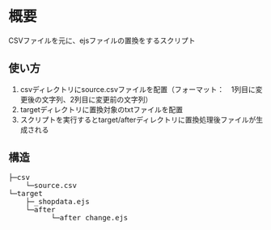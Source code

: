 # 概要
CSVファイルを元に、ejsファイルの置換をするスクリプト

## 使い方
1. csvディレクトリにsource.csvファイルを配置（フォーマット：　1列目に変更後の文字列、2列目に変更前の文字列）
2. targetディレクトリに置換対象のtxtファイルを配置
3. スクリプトを実行するとtarget/afterディレクトリに置換処理後ファイルが生成される

## 構造
<pre>
├─csv
    └─source.csv
└─target
    ├─_shopdata.ejs
    └─after
          └─after_change.ejs
</pre>
